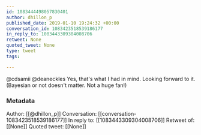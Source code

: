 ```yaml
---
id: 1083444498057830401
author: dhillon_p
published_date: 2019-01-10 19:24:32 +00:00
conversation_id: 1083423518539186177
in_reply_to: 1083443309304008706
retweet: None
quoted_tweet: None
type: tweet
tags:

---
```


@cdsamii @deaneckles Yes, that's what I had in mind. Looking forward to it. (Bayesian or not doesn't matter. Not a huge fan!)

### Metadata

Author: [[@dhillon_p]]
Conversation: [[conversation-1083423518539186177]]
In reply to: [[1083443309304008706]]
Retweet of: [[None]]
Quoted tweet: [[None]]
